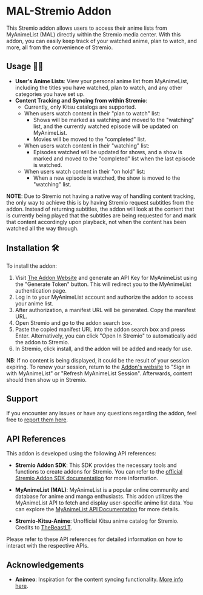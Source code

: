 # MAL-Stremio Addon

This Stremio addon allows users to access their anime lists from MyAnimeList (MAL) directly within the Stremio media center. With this addon, you can easily keep track of your watched anime, plan to watch, and more, all from the convenience of Stremio.

## Usage 🧑‍💻

- **User's Anime Lists**: View your personal anime list from MyAnimeList, including the titles you have watched, plan to watch, and any other categories you have set up.
- **Content Tracking and Syncing from within Stremio**:
  - Currently, only Kitsu catalogs are supported.
  - When users watch content in their "plan to watch" list:
    - Shows will be marked as watching and moved to the "watching" list, and the currently watched episode will be updated on MyAnimeList.
    - Movies will be moved to the "completed" list.
  - When users watch content in their "watching" list:
    - Episodes watched will be updated for shows, and a show is marked and moved to the "completed" list when the last episode is watched.
  - When users watch content in their "on hold" list:
    - When a new episode is watched, the show is moved to the "watching" list.

**NOTE**: Due to Stremio not having a native way of handling content tracking, the only way to achieve this is by having Stremio request subtitles from the addon. Instead of returning subtitles, the addon will look at the content that is currently being played that the subtitles are being requested for and mark that content accordingly upon playback, not when the content has been watched all the way through.

## Installation 🛠️

To install the addon:

1. Visit [The Addon Website](https://mal-stremio.vercel.app/) and generate an API Key for MyAnimeList using the "Generate Token" button. This will redirect you to the MyAnimeList authentication page.
2. Log in to your MyAnimeList account and authorize the addon to access your anime list.
3. After authorization, a manifest URL will be generated. Copy the manifest URL.
4. Open Stremio and go to the addon search box.
5. Paste the copied manifest URL into the addon search box and press Enter. Alternatively, you can click "Open In Stremio" to automatically add the addon to Stremio.
6. In Stremio, click install, and the addon will be added and ready for use.

**NB**: If no content is being displayed, it could be the result of your session expiring. To renew your session, return to the [Addon's website](https://mal-stremio.vercel.app/) to "Sign in with MyAnimeList" or "Refresh MyAnimeList Session". Afterwards, content should then show up in Stremio.

## Support

If you encounter any issues or have any questions regarding the addon, feel free to [report them here](https://github.com/SageTendo/mal-stremio-addon/issues).

## API References

This addon is developed using the following API references:

- **Stremio Addon SDK**: This SDK provides the necessary tools and functions to create addons for Stremio. You can refer to the [official Stremio Addon SDK documentation](https://github.com/Stremio/stremio-addon-sdk) for more information.

- **MyAnimeList (MAL)**: MyAnimeList is a popular online community and database for anime and manga enthusiasts. This addon utilizes the MyAnimeList API to fetch and display user-specific anime list data. You can explore the [MyAnimeList API Documentation](https://myanimelist.net/apiconfig/references/api/v2) for more details.

- **Stremio-Kitsu-Anime**: Unofficial Kitsu anime catalog for Stremio. Credits to [TheBeastLT](https://github.com/TheBeastLT/stremio-kitsu-anime).

Please refer to these API references for detailed information on how to interact with the respective APIs.

## Acknowledgements

- **Animeo**: Inspiration for the content syncing functionality. [More info here](https://github.com/Jenrykster/animeo).
